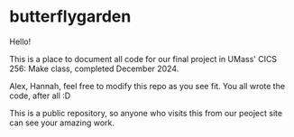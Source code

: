 # butterflygarden

Hello!

This is a place to document all code for our final project in UMass' CICS 256: Make class, completed December 2024.

Alex, Hannah, feel free to modify this repo as you see fit. You all wrote the code, after all :D

This is a public repository, so anyone who visits this from our peoject site can see your amazing work.
